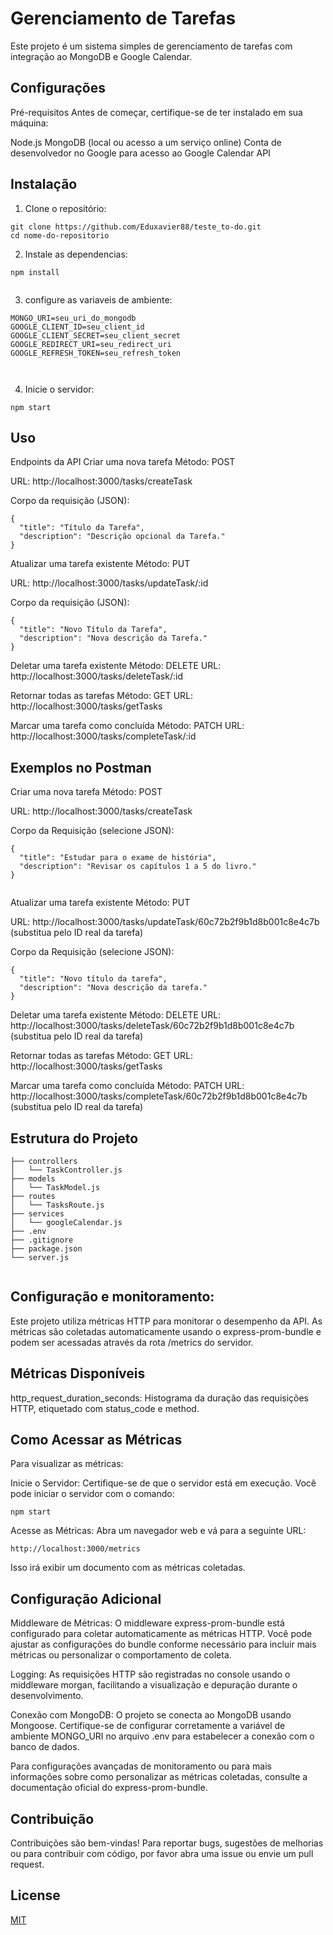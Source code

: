 # Gerenciamento de Tarefas

Este projeto é um sistema simples de gerenciamento de tarefas com integração ao MongoDB e Google Calendar.

## Configurações

Pré-requisitos
Antes de começar, certifique-se de ter instalado em sua máquina:

Node.js
MongoDB (local ou acesso a um serviço online)
Conta de desenvolvedor no Google para acesso ao Google Calendar API

## Instalação

1. Clone o repositório:



```
git clone https://github.com/Eduxavier88/teste_to-do.git
cd nome-do-repositorio

```
2. Instale as dependencias:
```
npm install


```
3. configure as variaveis de ambiente:
```
MONGO_URI=seu_uri_do_mongodb
GOOGLE_CLIENT_ID=seu_client_id
GOOGLE_CLIENT_SECRET=seu_client_secret
GOOGLE_REDIRECT_URI=seu_redirect_uri
GOOGLE_REFRESH_TOKEN=seu_refresh_token



```
4. Inicie o servidor:
```
npm start

```
## Uso
Endpoints da API
Criar uma nova tarefa
Método: POST

URL: http://localhost:3000/tasks/createTask

Corpo da requisição (JSON):
```
{
  "title": "Título da Tarefa",
  "description": "Descrição opcional da Tarefa."
}

```
Atualizar uma tarefa existente
Método: PUT

URL: http://localhost:3000/tasks/updateTask/:id

Corpo da requisição (JSON):
```
{
  "title": "Novo Título da Tarefa",
  "description": "Nova descrição da Tarefa."
}

```
Deletar uma tarefa existente
Método: DELETE
URL: http://localhost:3000/tasks/deleteTask/:id

Retornar todas as tarefas
Método: GET
URL: http://localhost:3000/tasks/getTasks

Marcar uma tarefa como concluída
Método: PATCH
URL: http://localhost:3000/tasks/completeTask/:id

## Exemplos no Postman
Criar uma nova tarefa
Método: POST

URL: http://localhost:3000/tasks/createTask

Corpo da Requisição (selecione JSON):
```
{
  "title": "Estudar para o exame de história",
  "description": "Revisar os capítulos 1 a 5 do livro."
}


```
Atualizar uma tarefa existente
Método: PUT

URL: http://localhost:3000/tasks/updateTask/60c72b2f9b1d8b001c8e4c7b (substitua pelo ID real da tarefa)

Corpo da Requisição (selecione JSON):
```
{
  "title": "Novo título da tarefa",
  "description": "Nova descrição da tarefa."
}

```
Deletar uma tarefa existente
Método: DELETE
URL: http://localhost:3000/tasks/deleteTask/60c72b2f9b1d8b001c8e4c7b (substitua pelo ID real da tarefa)

Retornar todas as tarefas
Método: GET
URL: http://localhost:3000/tasks/getTasks

Marcar uma tarefa como concluída
Método: PATCH
URL: http://localhost:3000/tasks/completeTask/60c72b2f9b1d8b001c8e4c7b (substitua pelo ID real da tarefa)


## Estrutura do Projeto

```
├── controllers
│   └── TaskController.js
├── models
│   └── TaskModel.js
├── routes
│   └── TasksRoute.js
├── services
│   └── googleCalendar.js
├── .env
├── .gitignore
├── package.json
└── server.js


```
## Configuração e monitoramento:
Este projeto utiliza métricas HTTP para monitorar o desempenho da API. As métricas são coletadas automaticamente usando o express-prom-bundle e podem ser acessadas através da rota /metrics do servidor.

## Métricas Disponíveis
http_request_duration_seconds: Histograma da duração das requisições HTTP, etiquetado com status_code e method.

## Como Acessar as Métricas
 Para visualizar as métricas:

Inicie o Servidor: Certifique-se de que o servidor está em execução. Você pode iniciar o servidor com o comando:
```
npm start
```
Acesse as Métricas: Abra um navegador web e vá para a seguinte URL:
```
http://localhost:3000/metrics
```
Isso irá exibir um documento com as métricas coletadas.

## Configuração Adicional
Middleware de Métricas: O middleware express-prom-bundle está configurado para coletar automaticamente as métricas HTTP. Você pode ajustar as configurações do bundle conforme necessário para incluir mais métricas ou personalizar o comportamento de coleta.

Logging: As requisições HTTP são registradas no console usando o middleware morgan, facilitando a visualização e depuração durante o desenvolvimento.

Conexão com MongoDB: O projeto se conecta ao MongoDB usando Mongoose. Certifique-se de configurar corretamente a variável de ambiente MONGO_URI no arquivo .env para estabelecer a conexão com o banco de dados.

Para configurações avançadas de monitoramento ou para mais informações sobre como personalizar as métricas coletadas, consulte a documentação oficial do express-prom-bundle.


## Contribuição
Contribuições são bem-vindas! Para reportar bugs, sugestões de melhorias ou para contribuir com código, por favor abra uma issue ou envie um pull request.
## License

[MIT](https://choosealicense.com/licenses/mit/)